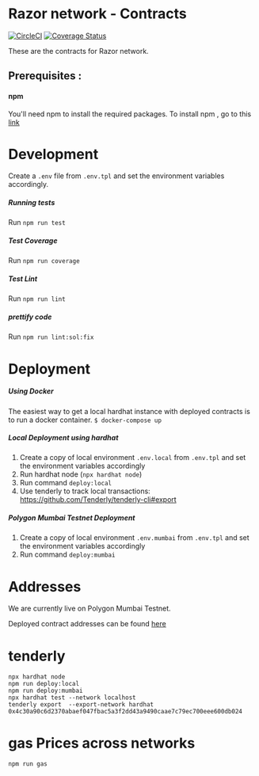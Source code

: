 # Razor network - Contracts

[![CircleCI](https://circleci.com/gh/razor-network/contracts/tree/master.svg?style=svg)](https://circleci.com/gh/razor-network/contracts/tree/master)
[![Coverage Status](https://coveralls.io/repos/github/razor-network/contracts/badge.svg?branch=master)](https://coveralls.io/github/razor-network/contracts?branch=master)

These are the contracts for Razor network.

## Prerequisites :
#### npm
You'll need npm to install the required packages.
To install npm , go to this [link](https://www.npmjs.com/get-npm)

# Development
Create a `.env` file from `.env.tpl` and set the environment variables accordingly.
##### Running tests
Run `npm run test`

##### Test Coverage
Run `npm run coverage`

##### Test Lint
Run `npm run lint`

##### prettify code
Run `npm run lint:sol:fix`

# Deployment

##### Using Docker
The easiest way to get a local hardhat instance with deployed contracts is to run a docker container.
 `$ docker-compose up`

##### Local Deployment using hardhat
1. Create a copy of local environment `.env.local` from `.env.tpl` and set the environment variables accordingly
2. Run hardhat node (`npx hardhat node`)
3. Run command `deploy:local`
4. Use tenderly to track local transactions: https://github.com/Tenderly/tenderly-cli#export

##### Polygon Mumbai Testnet Deployment
1. Create a copy of local environment `.env.mumbai` from `.env.tpl` and set the environment variables accordingly
2. Run command `deploy:mumbai`


# Addresses
We are currently live on Polygon Mumbai Testnet.

Deployed contract addresses can be found [here](deployed/mumbai/addresses.json)

# tenderly
```
npx hardhat node
npm run deploy:local
npm run deploy:mumbai
npx hardhat test --network localhost          
tenderly export  --export-network hardhat 0x4c30a90c6d2370abaef047fbac5a3f2dd43a9490caae7c79ec700eee600db024

```

# gas Prices across networks
```
npm run gas
```

